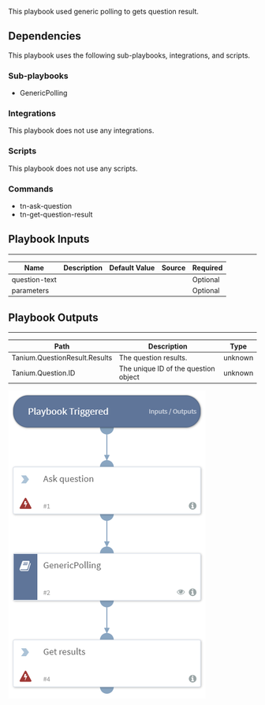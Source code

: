 This playbook used generic polling to gets question result.

## Dependencies
This playbook uses the following sub-playbooks, integrations, and scripts.

### Sub-playbooks
* GenericPolling

### Integrations
This playbook does not use any integrations.

### Scripts
This playbook does not use any scripts.

### Commands
* tn-ask-question
* tn-get-question-result

## Playbook Inputs
---

| **Name** | **Description** | **Default Value** | **Source** | **Required** |
| --- | --- | --- | --- | --- |
| question-text |  |  |  | Optional |
| parameters |  |  |  | Optional |

## Playbook Outputs
---

| **Path** | **Description** | **Type** |
| --- | --- | --- |
| Tanium.QuestionResult.Results | The question results. | unknown |
| Tanium.Question.ID | The unique ID of the question object | unknown |

![Tanium_Ask_Question](https://github.com/ElazarK/content-docs/blob/master/images/playbooks/Tanium_Ask_Question.png)
